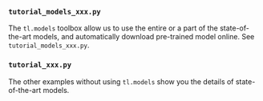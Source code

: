 ### `tutorial_models_xxx.py`

The `tl.models` toolbox allow us to use the entire or a part of the state-of-the-art models, and automatically download pre-trained model online. See `tutorial_models_xxx.py`.

### `tutorial_xxx.py`

The other examples without using `tl.models` show you the details of state-of-the-art models.